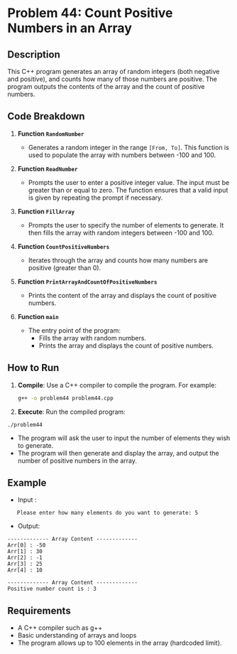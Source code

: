 # Problem 44: Count Positive Numbers in an Array

## Description
This C++ program generates an array of random integers (both negative and positive), and counts how many of those numbers are positive. The program outputs the contents of the array and the count of positive numbers.

## Code Breakdown

1. **Function `RandomNumber`**
   - Generates a random integer in the range `[From, To]`. This function is used to populate the array with numbers between -100 and 100.

2. **Function `ReadNumber`**
   - Prompts the user to enter a positive integer value. The input must be greater than or equal to zero. The function ensures that a valid input is given by repeating the prompt if necessary.

3. **Function `FillArray`**
   - Prompts the user to specify the number of elements to generate. It then fills the array with random integers between -100 and 100.

4. **Function `CountPositiveNumbers`**
   - Iterates through the array and counts how many numbers are positive (greater than 0).

5. **Function `PrintArrayAndCountOfPositiveNumbers`**
   - Prints the content of the array and displays the count of positive numbers.

6. **Function `main`**
   - The entry point of the program:
     - Fills the array with random numbers.
     - Prints the array and displays the count of positive numbers.

## How to Run

1. **Compile**: Use a C++ compiler to compile the program. For example:
   ```bash
   g++ -o problem44 problem44.cpp
   ```

 2. **Execute**: Run the compiled program:
 ```
./problem44
 ```
* The program will ask the user to input the number of elements they wish to generate.
* The program will then generate and display the array, and output the number of positive numbers in the array.

## Example
- Input :
 ```
	Please enter how many elements do you want to generate: 5
 ```
 -  Output:
```
------------- Array Content -------------
Arr[0] : -50
Arr[1] : 30
Arr[2] : -1
Arr[3] : 25
Arr[4] : 10

------------- Array Content -------------
Positive number count is : 3
```
## Requirements
- A C++ compiler such as g++
- Basic understanding of arrays and loops
- The program allows up to 100 elements in the array (hardcoded limit).